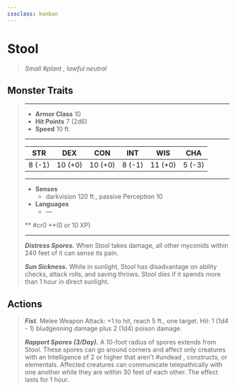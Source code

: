```yaml
---
cssclass: kanban
---
```


# Stool
>*Small #plant , lawful neutral*
## Monster Traits
>___
>- **Armor Class** 10
>- **Hit Points** 7 (2d6)
>- **Speed** 10 ft.
>___
>|STR|DEX|CON|INT|WIS|CHA|
>|:---:|:---:|:---:|:---:|:---:|:---:|
>|8 (-1)|10 (+0)|10 (+0)|8 (-1)|11 (+0)|5 (-3)|
>___
>- **Senses**
>	 - darkvision 120 ft., passive Perception 10
>- **Languages**
>	 - —
>
> ** #cr0 **(0 or 10 XP)
>___
>***Distress Spores.*** When Stool takes damage, all other myconids within 240 feet of it can sense its pain.  
>
>***Sun Sickness.*** While in sunlight, Stool has disadvantage on ability checks, attack rolls, and saving throws. Stool dies if it spends more than 1 hour in direct sunlight.  
>
## Actions
>***Fist.*** Melee Weapon Attack: +1 to hit, reach 5 ft., one target. Hit: 1 (1d4 - 1) bludgeoning damage plus 2 (1d4) poison damage.  
>
>***Rapport Spores (3/Day).*** A 10-foot radius of spores extends from Stool. These spores can go around corners and affect only creatures with an Intelligence of 2 or higher that aren't #undead , constructs, or elementals. Affected creatures can communicate telepathically with one another while they are within 30 feet of each other. The effect lasts for 1 hour.
